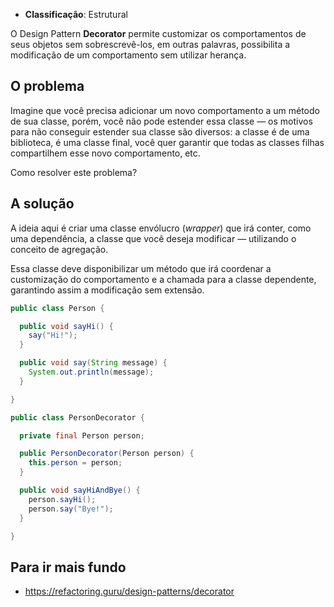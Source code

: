 - **Classificação**: Estrutural

O Design Pattern **Decorator** permite customizar os comportamentos de seus objetos sem sobrescrevê-los, em outras palavras, possibilita a modificação de um comportamento sem utilizar herança.

## O problema

Imagine que você precisa adicionar um novo comportamento a um método de sua classe, porém, você não pode estender essa classe — os motivos para não conseguir estender sua classe são diversos: a classe é de uma biblioteca, é uma classe final, você quer garantir que todas as classes filhas compartilhem esse novo comportamento, etc.

Como resolver este problema?

## A solução

A ideia aqui é criar uma classe envólucro (_wrapper_) que irá conter, como uma dependência, a classe que você deseja modificar — utilizando o conceito de agregação. 

Essa classe deve disponibilizar um método que irá coordenar a customização do comportamento e a chamada para a classe dependente, garantindo assim a modificação sem extensão.

```java
public class Person {

  public void sayHi() {
    say("Hi!");
  }

  public void say(String message) {
    System.out.println(message);
  }

}

public class PersonDecorator {

  private final Person person;

  public PersonDecorator(Person person) {
    this.person = person;
  }

  public void sayHiAndBye() {
    person.sayHi();
    person.say("Bye!");
  }

}
```

## Para ir mais fundo

- <https://refactoring.guru/design-patterns/decorator>
